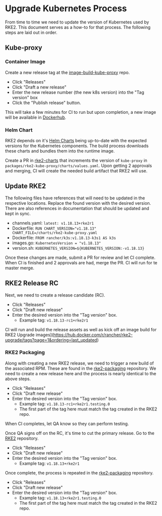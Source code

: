# Upgrade Kubernetes Process

From time to time we need to update the version of Kubernetes used by RKE2. This document serves as a how-to for that process. The following steps are laid out in order.

##  Kube-proxy

### Container Image

Create a new release tag at the [image-build-kube-proxy](https://github.com/rancher/image-build-kube-proxy) repo.

* Click "Releases"
* Click "Draft a new release"
* Enter the new release number (the new k8s version) into the "Tag version" box
* Click the "Publish release" button. 

This will take a few minutes for CI to run but upon completion, a new image will be available in [Dockerhub](https://hub.docker.com/r/rancher/hardened-kube-proxy).

### Helm Chart

RKE2 depends on it's [Helm Charts](https://github.com/rancher/rke2-charts) being up-to-date with the expected versions for the Kubernetes components. The build process downloads these charts and bundles them into the runtime image.

Create a PR in [rke2-charts](https://github.com/rancher/rke2-charts) that increments the version of `kube-proxy` in `packages/rke2-kube-proxy/charts/values.yaml`. Upon getting 2 approvals and merging, CI will create the needed build artifact that RKE2 will use.

## Update RKE2

The following files have references that will need to be updated in the respective locations. Replace the found version with the desired version. There are also references in documentation that should be updated and kept in sync. 

* channels.yaml: `latest: v1.18.13+rke2r1`
* Dockerfile:    `RUN CHART_VERSION="v1.18.13"     CHART_FILE=/charts/rke2-kube-proxy.yaml`
* Dockerfile:    `FROM rancher/k3s:v1.18.13-k3s1 AS k3s`
* images.go:     `KubernetesVersion = "v1.18.13"`
* version.sh:    `KUBERNETES_VERSION=${KUBERNETES_VERSION:-v1.18.13}`

Once these changes are made, submit a PR for review and let CI complete. When CI is finished and 2 approvals are had, merge the PR. CI will run for te master merge. 

## RKE2 Release RC

Next, we need to create a release candidate (RC). 

* Click "Releases"
* Click "Draft new release"
* Enter the desired version into the "Tag version" box. 
    * Example tag: `v1.18.13-rc1+rke2r1`

CI will run and build the release assets as well as kick off an image build for RKE2 Upgrade images](https://hub.docker.com/r/rancher/rke2-upgrade/tags?page=1&ordering=last_updated)

### RKE2 Packaging

Along with creating a new RKE2 release, we need to trigger a new build of the associated RPM. These are found in the [rke2-packaging](https://github.com/rancher/rke2-packaging) repository. We need to create a new release here and the process is nearly identical to the above steps.

* Click "Releases"
* Click "Draft new release"
* Enter the desired version into the "Tag version" box. 
    * Example tag: `v1.18.13-rc1+rke2r1.testing.0`
    * The first part of the tag here must match the tag created in the RKE2 repo.

When CI completes, let QA know so they can perform testing.

Once QA signs off on the RC, it's time to cut the primary release. Go to the [RKE2](https://github.com/rancher/rke2) repository.

* Click "Releases"
* Click "Draft new release"
* Enter the desired version into the "Tag version" box. 
    * Example tag: `v1.18.13+rke2r1`

Once complete, the process is repeated in the [rke2-packaging](https://github.com/rancher/rke2-packaging) repository.

* Click "Releases"
* Click "Draft new release"
* Enter the desired version into the "Tag version" box. 
    * Example tag: `v1.18.13+rke2r1.testing.0`
    * The first part of the tag here must match the tag created in the RKE2 repo.